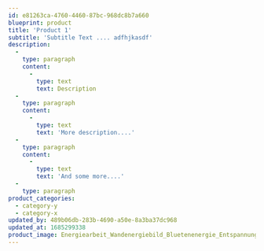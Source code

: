 ```yaml
---
id: e81263ca-4760-4460-87bc-968dc8b7a660
blueprint: product
title: 'Product 1'
subtitle: 'Subtitle Text .... adfhjkasdf'
description:
  -
    type: paragraph
    content:
      -
        type: text
        text: Description
  -
    type: paragraph
    content:
      -
        type: text
        text: 'More description....'
  -
    type: paragraph
    content:
      -
        type: text
        text: 'And some more....'
  -
    type: paragraph
product_categories:
  - category-y
  - category-x
updated_by: 489b06db-283b-4690-a50e-8a3ba37dc968
updated_at: 1685299338
product_image: Energiearbeit_Wandenergiebild_Bluetenenergie_Entspannung_Flow-40x20_8x8W.jpg
---
```

